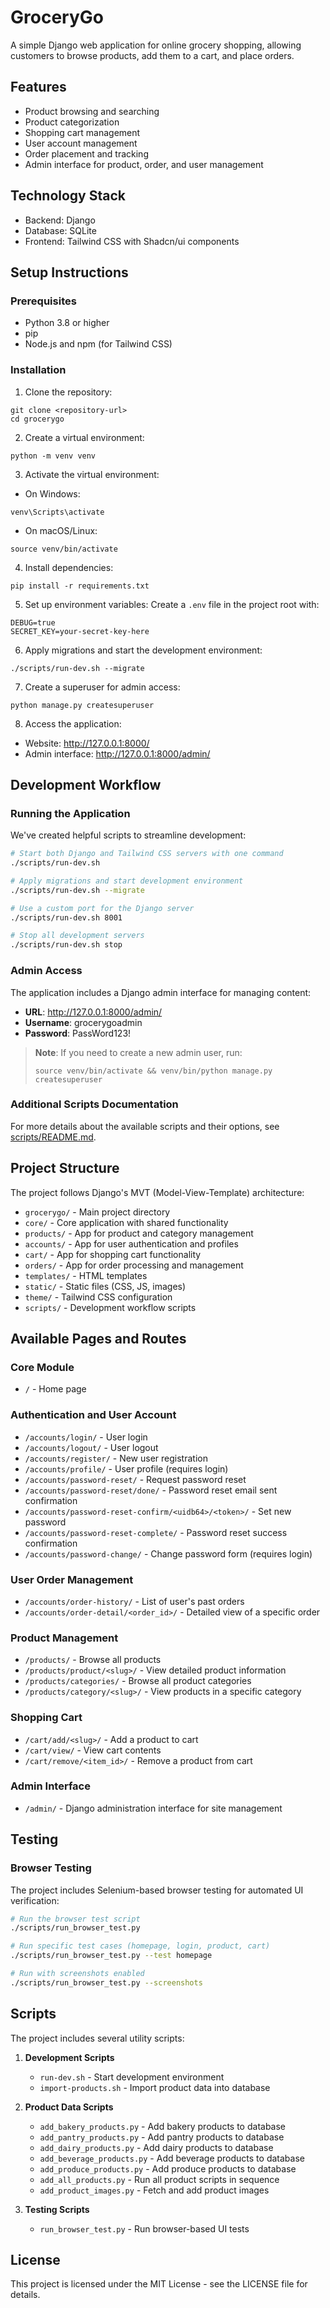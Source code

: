 # GroceryGo

A simple Django web application for online grocery shopping, allowing customers to browse products, add them to a cart, and place orders.

## Features

- Product browsing and searching
- Product categorization
- Shopping cart management
- User account management
- Order placement and tracking
- Admin interface for product, order, and user management

## Technology Stack

- Backend: Django
- Database: SQLite
- Frontend: Tailwind CSS with Shadcn/ui components

## Setup Instructions

### Prerequisites

- Python 3.8 or higher
- pip
- Node.js and npm (for Tailwind CSS)

### Installation

1. Clone the repository:
```
git clone <repository-url>
cd grocerygo
```

2. Create a virtual environment:
```
python -m venv venv
```

3. Activate the virtual environment:
- On Windows:
```
venv\Scripts\activate
```
- On macOS/Linux:
```
source venv/bin/activate
```

4. Install dependencies:
```
pip install -r requirements.txt
```

5. Set up environment variables:
Create a `.env` file in the project root with:
```
DEBUG=true
SECRET_KEY=your-secret-key-here
```

6. Apply migrations and start the development environment:
```
./scripts/run-dev.sh --migrate
```

7. Create a superuser for admin access:
```
python manage.py createsuperuser
```

8. Access the application:
- Website: http://127.0.0.1:8000/
- Admin interface: http://127.0.0.1:8000/admin/

## Development Workflow

### Running the Application

We've created helpful scripts to streamline development:

```bash
# Start both Django and Tailwind CSS servers with one command
./scripts/run-dev.sh

# Apply migrations and start development environment
./scripts/run-dev.sh --migrate

# Use a custom port for the Django server
./scripts/run-dev.sh 8001

# Stop all development servers
./scripts/run-dev.sh stop
```

### Admin Access

The application includes a Django admin interface for managing content:

- **URL**: http://127.0.0.1:8000/admin/
- **Username**: grocerygoadmin
- **Password**: PassWord123!

> **Note**: If you need to create a new admin user, run:
> ```
> source venv/bin/activate && venv/bin/python manage.py createsuperuser
> ```

### Additional Scripts Documentation

For more details about the available scripts and their options, see [scripts/README.md](scripts/README.md).

## Project Structure

The project follows Django's MVT (Model-View-Template) architecture:

- `grocerygo/` - Main project directory
- `core/` - Core application with shared functionality
- `products/` - App for product and category management
- `accounts/` - App for user authentication and profiles
- `cart/` - App for shopping cart functionality
- `orders/` - App for order processing and management
- `templates/` - HTML templates
- `static/` - Static files (CSS, JS, images)
- `theme/` - Tailwind CSS configuration
- `scripts/` - Development workflow scripts

## Available Pages and Routes

### Core Module
- `/` - Home page

### Authentication and User Account
- `/accounts/login/` - User login
- `/accounts/logout/` - User logout
- `/accounts/register/` - New user registration
- `/accounts/profile/` - User profile (requires login)
- `/accounts/password-reset/` - Request password reset
- `/accounts/password-reset/done/` - Password reset email sent confirmation
- `/accounts/password-reset-confirm/<uidb64>/<token>/` - Set new password
- `/accounts/password-reset-complete/` - Password reset success confirmation
- `/accounts/password-change/` - Change password form (requires login)

### User Order Management 
- `/accounts/order-history/` - List of user's past orders
- `/accounts/order-detail/<order_id>/` - Detailed view of a specific order

### Product Management
- `/products/` - Browse all products
- `/products/product/<slug>/` - View detailed product information
- `/products/categories/` - Browse all product categories
- `/products/category/<slug>/` - View products in a specific category

### Shopping Cart 
- `/cart/add/<slug>/` - Add a product to cart
- `/cart/view/` - View cart contents
- `/cart/remove/<item_id>/` - Remove a product from cart

### Admin Interface
- `/admin/` - Django administration interface for site management

## Testing

### Browser Testing
The project includes Selenium-based browser testing for automated UI verification:

```bash
# Run the browser test script
./scripts/run_browser_test.py

# Run specific test cases (homepage, login, product, cart)
./scripts/run_browser_test.py --test homepage

# Run with screenshots enabled
./scripts/run_browser_test.py --screenshots
```

## Scripts

The project includes several utility scripts:

1. **Development Scripts**
   - `run-dev.sh` - Start development environment
   - `import-products.sh` - Import product data into database

2. **Product Data Scripts**
   - `add_bakery_products.py` - Add bakery products to database
   - `add_pantry_products.py` - Add pantry products to database
   - `add_dairy_products.py` - Add dairy products to database
   - `add_beverage_products.py` - Add beverage products to database
   - `add_produce_products.py` - Add produce products to database
   - `add_all_products.py` - Run all product scripts in sequence
   - `add_product_images.py` - Fetch and add product images

3. **Testing Scripts**
   - `run_browser_test.py` - Run browser-based UI tests

## License

This project is licensed under the MIT License - see the LICENSE file for details. 
